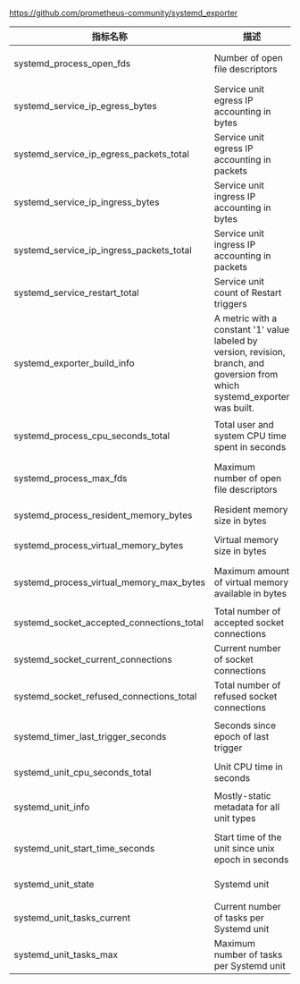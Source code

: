 https://github.com/prometheus-community/systemd_exporter

| 指标名称                                      | 描述                                                     | 来源                                             | 是否需要添加运行参数                          |
|-----------------------------------------------|----------------------------------------------------------|--------------------------------------------------|-----------------------------------------------|
| systemd_process_open_fds                      | Number of open file descriptors                          | /proc/<pid>/fd/* 数量                            | --systemd.collector.enable-file-descriptor-size |
| systemd_service_ip_egress_bytes               | Service unit egress IP accounting in bytes               | dbus Service 类型 IPEgressBytes 属性             | --systemd.collector.enable-ip-accounting       |
| systemd_service_ip_egress_packets_total       | Service unit egress IP accounting in packets             | dbus Service 类型 IPEgressPackets 属性           | 否                                           |
| systemd_service_ip_ingress_bytes              | Service unit ingress IP accounting in bytes              | dbus Service 类型 IPIngressBytes 属性            | 否                                           |
| systemd_service_ip_ingress_packets_total      | Service unit ingress IP accounting in packets            | dbus Service 类型 IPIngressPackets 属性          | 否                                           |
| systemd_service_restart_total                 | Service unit count of Restart triggers                   | dbus Service 类型 NRestarts 属性                 | --systemd.collector.enable-restart-count      |
| systemd_exporter_build_info                   | A metric with a constant '1' value labeled by version, revision, branch, and goversion from which systemd_exporter was built. | -                                              | 否                                           |
| systemd_process_cpu_seconds_total             | Total user and system CPU time spent in seconds          | /proc/<pid>/stat 中第 14 与 15 个值的和再除以 100 | 否                                           |
| systemd_process_max_fds                       | Maximum number of open file descriptors                  | /proc/<pid>/limits 中 ‘Max open files’ 的 ‘Soft Limit’ 值 | 否                                           |
| systemd_process_resident_memory_bytes         | Resident memory size in bytes                            | /proc/<pid>/stat 中第 24 个值乘 pagesize         | 否                                           |
| systemd_process_virtual_memory_bytes          | Virtual memory size in bytes                             | /proc/<pid>/stat 中第 23 个值                    | 否                                           |
| systemd_process_virtual_memory_max_bytes      | Maximum amount of virtual memory available in bytes      | /proc/<pid>/limits 中 ‘Max address space’ 的 ‘Soft Limit’ 值 | 否                                           |
| systemd_socket_accepted_connections_total     | Total number of accepted socket connections              | dbus Service 类型 NAccepted 属性                 | 否                                           |
| systemd_socket_current_connections            | Current number of socket connections                     | dbus Service 类型 NConnections 属性              | 否                                           |
| systemd_socket_refused_connections_total      | Total number of refused socket connections               | dbus Service 类型 NRefused 属性                  | 否                                           |
| systemd_timer_last_trigger_seconds            | Seconds since epoch of last trigger                      | dbus Timer 类型 LastTriggerUSec 属性再除以 1e6   | 否                                           |
| systemd_unit_cpu_seconds_total                | Unit CPU time in seconds                                 | cgroup 中的 cpuacct.usage_all                    | 否                                           |
| systemd_unit_info                             | Mostly-static metadata for all unit types                | dbus Service 类型 Type 属性、servicename         | 否                                           |
| systemd_unit_start_time_seconds               | Start time of the unit since unix epoch in seconds       | dbus Service 类型 ActiveEnterTimestamp 属性再除以 1e6 | 否                                           |
| systemd_unit_state                            | Systemd unit                                             | dbus 连接获取服务列表时的值                      | 否                                           |
| systemd_unit_tasks_current                    | Current number of tasks per Systemd unit                 | dbus Service 类型 TasksCurrent 属性              | 否                                           |
| systemd_unit_tasks_max                        | Maximum number of tasks per Systemd unit                 | dbus Service 类型 TasksMax 属性                  | 否                                           |
